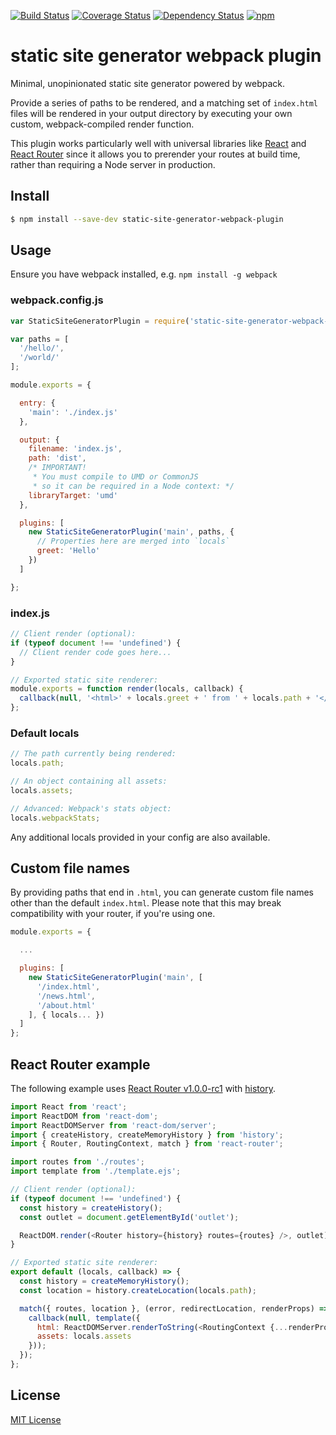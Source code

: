 [![Build Status](https://img.shields.io/travis/markdalgleish/static-site-generator-webpack-plugin/master.svg?style=flat-square)](http://travis-ci.org/markdalgleish/static-site-generator-webpack-plugin) [![Coverage Status](https://img.shields.io/coveralls/markdalgleish/static-site-generator-webpack-plugin/master.svg?style=flat-square)](https://coveralls.io/r/markdalgleish/static-site-generator-webpack-plugin) [![Dependency Status](https://img.shields.io/david/markdalgleish/static-site-generator-webpack-plugin.svg?style=flat-square)](https://david-dm.org/markdalgleish/static-site-generator-webpack-plugin) [![npm](https://img.shields.io/npm/v/static-site-generator-webpack-plugin.svg?style=flat-square)](https://npmjs.org/package/static-site-generator-webpack-plugin)

# static site generator webpack plugin

Minimal, unopinionated static site generator powered by webpack.

Provide a series of paths to be rendered, and a matching set of `index.html` files will be rendered in your output directory by executing your own custom, webpack-compiled render function.

This plugin works particularly well with universal libraries like [React](https://github.com/facebook/react) and [React Router](https://github.com/rackt/react-router) since it allows you to prerender your routes at build time, rather than requiring a Node server in production.

## Install

```bash
$ npm install --save-dev static-site-generator-webpack-plugin
```

## Usage

Ensure you have webpack installed, e.g. `npm install -g webpack`

### webpack.config.js

```js
var StaticSiteGeneratorPlugin = require('static-site-generator-webpack-plugin');

var paths = [
  '/hello/',
  '/world/'
];

module.exports = {

  entry: {
    'main': './index.js'
  },

  output: {
    filename: 'index.js',
    path: 'dist',
    /* IMPORTANT!
     * You must compile to UMD or CommonJS
     * so it can be required in a Node context: */
    libraryTarget: 'umd'
  },

  plugins: [
    new StaticSiteGeneratorPlugin('main', paths, {
	  // Properties here are merged into `locals`
	  greet: 'Hello'
    })
  ]

};
```

### index.js

```js
// Client render (optional):
if (typeof document !== 'undefined') {
  // Client render code goes here...
}

// Exported static site renderer:
module.exports = function render(locals, callback) {
  callback(null, '<html>' + locals.greet + ' from ' + locals.path + '</html>');
};
```

### Default locals

```js
// The path currently being rendered:
locals.path;

// An object containing all assets:
locals.assets;

// Advanced: Webpack's stats object:
locals.webpackStats;
```

Any additional locals provided in your config are also available.

## Custom file names

By providing paths that end in `.html`, you can generate custom file names other than the default `index.html`. Please note that this may break compatibility with your router, if you're using one.

```js
module.exports = {

  ...

  plugins: [
    new StaticSiteGeneratorPlugin('main', [
      '/index.html',
      '/news.html',
      '/about.html'
    ], { locals... })
  ]
};
```

## React Router example

The following example uses [React Router v1.0.0-rc1](https://github.com/rackt/react-router/tree/v1.0.0-rc1) with [history](https://github.com/rackt/history).

```js
import React from 'react';
import ReactDOM from 'react-dom';
import ReactDOMServer from 'react-dom/server';
import { createHistory, createMemoryHistory } from 'history';
import { Router, RoutingContext, match } from 'react-router';

import routes from './routes';
import template from './template.ejs';

// Client render (optional):
if (typeof document !== 'undefined') {
  const history = createHistory();
  const outlet = document.getElementById('outlet');

  ReactDOM.render(<Router history={history} routes={routes} />, outlet);
}

// Exported static site renderer:
export default (locals, callback) => {
  const history = createMemoryHistory();
  const location = history.createLocation(locals.path);

  match({ routes, location }, (error, redirectLocation, renderProps) => {
    callback(null, template({
      html: ReactDOMServer.renderToString(<RoutingContext {...renderProps} />),
      assets: locals.assets
    }));
  });
};

```

## License

[MIT License](http://markdalgleish.mit-license.org)
